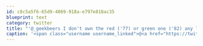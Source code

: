 ```yaml
---
id: c8c5a5f6-65d9-4069-918a-e797e818ac35
blueprint: text
category: twitter
title: "'@_geekbeers I don't own the red ('77) or green one ('82) any longer but still have ol Blue (the '78)"
caption: '<span class="username username_linked">@<a href="https://twitter.com/_geekbeers" title="Kelowna Geek Beers">_geekbeers</a></span> I don''t own the red (''77) or green one (''82) any longer but still have ol Blue (the ''78)'
---
```


